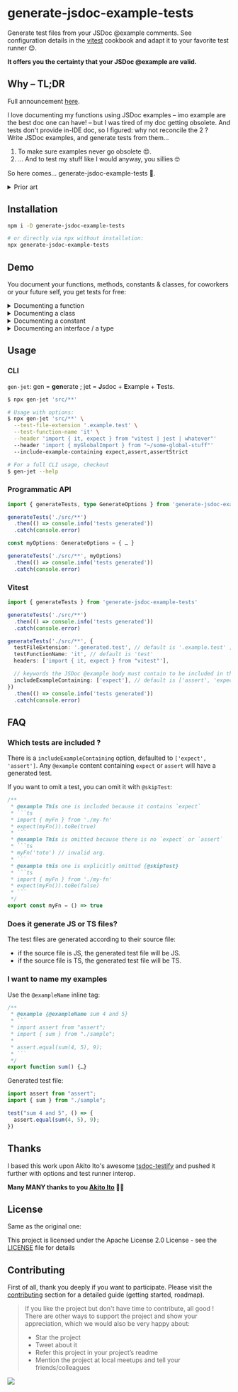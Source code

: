 # generate-jsdoc-example-tests

Generate test files from your JSDoc @example comments. See configuration details in the [vitest](#vitest) cookbook and adapt it to your favorite test runner 😊.

**It offers you the certainty that your JSDoc @example are valid.**

## Why – TL;DR

Full announcement [here](https://sacdenoeuds.github.io/generate-jsdoc-example-tests/2025-04-announcement.html).

I love documenting my functions using JSDoc examples – imo example are the best doc one can have! – but I was tired of my doc getting obsolete. And tests don't provide in-IDE doc, so I figured: why not reconcile the 2 ?<br>
Write JSDoc examples, and generate tests from them…
1. To make sure examples never go obsolete 😍.
2. … And to test my stuff like I would anyway, you sillies 🤓

So here comes… generate-jsdoc-example-tests 🎉.

<details>
<summary>Prior art</summary>

- [tsdoc-testify](https://github.com/akito0107/tsdoc-testify) – see [Thanks](#thanks). Very old and unmaintained project, an excellent base to build this one 😁.
- [jsdoc-spec](https://github.com/AT-290690/jsdoc-spec) – both an example parser _and_ the test runner, without the test runner goodies.
- [ts-docs](https://ts-docs.github.io/ts-docs/pages/Guides/Documentation%20Tests.html) – same, on the test side, it is both an example parser _and_ a test runner, without the test runner goodies. Stuck to TypeScript v4.

</details>


## Installation

```sh
npm i -D generate-jsdoc-example-tests

# or directly via npx without installation:
npx generate-jsdoc-example-tests
```


## Demo

You document your functions, methods, constants & classes, for coworkers or your future self, you get tests for free:

<details>
<summary>Documenting a function</summary>

```ts
// src/date-formatter.ts
/**
 * @example
 * ```ts
 * import { formatDateYear } from './date-formatter'
 * 
 * expect(formatDateYear(new Date('2026-01-01')).toBe('2026')
 * ```
 */
export function formatDateYear(date: Date) {…}
```

Generate tests:
```sh
npx gen-jet 'src/**' \
  --header 'import { expect, test } from "vitest"' \
  --test-file-extension '.example.test' # do not provide the `.ts` or `.js`
```

Generated test:
```ts
// src/date-formatter.example.test.ts
// DO NOT EDIT …
import { expect, test } from 'vitest' // the provided header
import { formatDateYear } from './date-formatter'

test('Example 1', () => {
  expect(formatDateYear(new Date('2026-01-01'))).toBe('2026')
})
```

</details>
<details>
<summary>Documenting a class</summary>

```ts
// src/date-formatter.ts
class DateFormatter {
  /**
   * @example
   * ```ts
   * import { DateFormatter } from './date-formatter'
   * 
   * const formatter = new DateFormatter()
   * expect(formatter.formatYear(new Date('2026-01-01')).toBe('2026')
   * ```
   */
  formatYear(date: Date) {…}
}
```

Generate tests:
```sh
npx gen-jet 'src/**' \
  --header 'import { expect, test } from "vitest"' \
  --test-file-extension '.example.test' # do not provide the `.ts` or `.js`
```

Generated test:
```ts
// src/date-formatter.example.test.ts
// DO NOT EDIT …
import { expect, test } from 'vitest' // the provided header
import { DateFormatter } from './date-formatter'

test('Example 1', () => {
  const formatter = new DateFormatter()
  expect(formatter.formatYear(new Date('2026-01-01'))).toBe('2026')
})
```

</details>
<details>
<summary>Documenting a constant</summary>

```ts
// src/date-formatter.ts
/**
 * @example
 * ```ts
 * import { formatDate, yearFormat } from './date-formatter'
 * 
 * const date = new Date('2026-01-01')
 * expect(formatDate(date, yearFormat)).toBe('2026')
 * ```
 */
export const yearFormat = 'YYYY'

export const formatDate = (date: Date, format: string): string => {…}
```

Generate tests:
```sh
npx gen-jet 'src/**' \
  --header 'import { expect, test } from "vitest"' \
  --test-file-extension '.example.test' # do not provide the `.ts` or `.js`
```

Generated test:
```ts
// src/date-formatter.example.test.ts
// DO NOT EDIT …
import { expect, test } from 'vitest' // the provided header
import { formatDate, yearFormat } from './date-formatter'


test('Example 1', () => {
  const date = new Date('2026-01-01')
  expect(formatDate(date, yearFormat)).toBe('2026')
})
```

</details>
<details>
<summary>Documenting an interface / a type</summary>

```ts
// src/date-formatter.ts
interface DateFormatter {
  /**
   * @example
   * ```ts
   * import { makeDateFormatter } from './date-formatter'
   * 
   * const formatter = makeDateFormatter()
   * expect(formatter.formatYear(new Date('2026-01-01')).toBe('2026')
   * ```
   */
  formatYear(date: Date): string
}

export const makeDateFormatter = (): DateFormatter => ({
  formatYear: () => {…},
})
```

Generate tests:
```sh
npx gen-jet 'src/**' \
  --header 'import { expect, test } from "vitest"' \
  --test-file-extension '.example.test' # do not provide the `.ts` or `.js`
```

Generated test:
```ts
// src/date-formatter.example.test.ts
// DO NOT EDIT …
import { expect, test } from 'vitest' // the provided header
import { makeDateFormatter } from './date-formatter'

test('Example 1', () => {
  const formatter = makeDateFormatter()
  expect(formatter.formatYear(new Date('2026-01-01'))).toBe('2026')
})
```

</details>

## Usage

### CLI

`gen-jet`: gen = **gen**erate ; jet = **J**sdoc + **E**xample + **T**ests.

```sh
$ npx gen-jet 'src/**'

# Usage with options:
$ npx gen-jet 'src/**' \
  --test-file-extension '.example.test' \
  --test-function-name 'it' \
  --header 'import { it, expect } from "vitest | jest | whatever"'
  --header 'import { myGlobalImport } from "~/some-global-stuff"'
  --include-example-containing expect,assert,assertStrict

# For a full CLI usage, checkout
$ gen-jet --help
```

### Programmatic API

```ts
import { generateTests, type GenerateOptions } from 'generate-jsdoc-example-tests'

generateTests('./src/**')
  .then(() => console.info('tests generated'))
  .catch(console.error)

const myOptions: GenerateOptions = { … }

generateTests('./src/**', myOptions)
  .then(() => console.info('tests generated'))
  .catch(console.error)

```

### Vitest

```ts
import { generateTests } from 'generate-jsdoc-example-tests'

generateTests('./src/**')
  .then(() => console.info('tests generated'))
  .catch(console.error)

generateTests('./src/**', {
  testFileExtension: '.generated.test', // default is '.example.test' ; do not provide `.ts` or `.js` !
  testFunctionName: 'it', // default is 'test'
  headers: ['import { it, expect } from "vitest"'],

  // keywords the JSDoc @example body must contain to be included in the generated tests.
  includeExampleContaining: ['expect'], // default is ['assert', 'expect']
})
  .then(() => console.info('tests generated'))
  .catch(console.error)
```

## FAQ

### Which tests are included ?

There is a `includeExampleContaining` option, defaulted to `['expect', 'assert']`.
Any `@example` content containing `expect` or `assert` will have a generated test.

If you want to omit a test, you can omit it with `@skipTest`:
```ts
/**
 * @example This one is included because it contains `expect`
 * ```ts
 * import { myFn } from './my-fn'
 * expect(myFn()).toBe(true)
 * ```
 * @example This is omitted because there is no `expect` or `assert`
 * ```ts
 * myFn('toto') // invalid arg.
 * ```
 * @example this one is explicitly omitted {@skipTest}
 * ```ts
 * import { myFn } from './my-fn'
 * expect(myFn()).toBe(false)
 * ```
 */
export const myFn = () => true
```

### Does it generate JS or TS files?

The test files are generated according to their source file:
- if the source file is JS, the generated test file will be JS.
- if the source file is TS, the generated test file will be TS.

### I want to name my examples

Use the `@exampleName` inline tag:

```ts
/**
 * @example {@exampleName sum 4 and 5}
 * ```
 * import assert from "assert";
 * import { sum } from "./sample";
 *
 * assert.equal(sum(4, 5), 9);
 * ```
 */
export function sum() {…}
```

Generated test file:

```ts
import assert from "assert";
import { sum } from "./sample";

test("sum 4 and 5", () => {
  assert.equal(sum(4, 5), 9);
})
```

## Thanks

I based this work upon Akito Ito's awesome [tsdoc-testify](https://github.com/akito0107/tsdoc-testify) and pushed it further with options and test runner interop.

**Many MANY thanks to you [Akito Ito](https://github.com/akito0107) 🙏🙏**

## License

Same as the original one:

This project is licensed under the Apache License 2.0 License - see the [LICENSE](LICENSE) file for details

## Contributing

First of all, thank you deeply if you want to participate.
Please visit the [contributing](./CONTRIBUTING.md) section for a detailed guide (getting started, roadmap).

> If you like the project but don't have time to contribute, all good ! There are other ways to support the project and show your appreciation, which we would also be very happy about:
> - Star the project
> - Tweet about it
> - Refer this project in your project’s readme
> - Mention the project at local meetups and tell your friends/colleagues

<img src="https://sacdenoeuds.goatcounter.com/count">